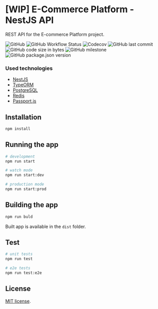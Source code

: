 # [WIP] E-Commerce Platform - NestJS API

REST API for the E-commerce Platform project.

![GitHub](https://img.shields.io/github/license/michalmarchewczyk/ecommerce-platform-nestjs-api)
![GitHub Workflow Status](https://img.shields.io/github/workflow/status/michalmarchewczyk/ecommerce-platform-nestjs-api/Continuous%20Integration?label=CI)
![Codecov](https://img.shields.io/codecov/c/github/michalmarchewczyk/ecommerce-platform-nestjs-api)
![GitHub last commit](https://img.shields.io/github/last-commit/michalmarchewczyk/ecommerce-platform-nestjs-api)
![GitHub code size in bytes](https://img.shields.io/github/languages/code-size/michalmarchewczyk/ecommerce-platform-nestjs-api)
![GitHub milestone](https://img.shields.io/github/milestones/progress/michalmarchewczyk/ecommerce-platform-nestjs-api/1?label=1.0%20milestone)
![GitHub package.json version](https://img.shields.io/github/package-json/v/michalmarchewczyk/ecommerce-platform-nestjs-api)


### Used technologies
- [NestJS](https://nestjs.com/)
- [TypeORM](https://typeorm.io/)
- [PostgreSQL](https://www.postgresql.org/)
- [Redis](https://redis.io/)
- [Passport.js](https://www.passportjs.org/)

## Installation
```bash
npm install
```

## Running the app
```bash
# development
npm run start

# watch mode
npm run start:dev

# production mode
npm run start:prod
```

## Building the app
```bash
npm run buld
```
Built app is available in the `dist` folder.

## Test
```bash
# unit tests
npm run test

# e2e tests
npm run test:e2e
```

## License

[MIT license](LICENSE).
